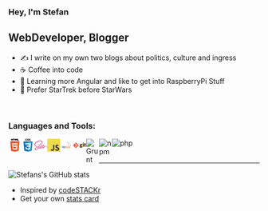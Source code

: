 ### Hey, I'm Stefan

## WebDeveloper, Blogger

- ✍️ I write on my own two blogs about politics, culture and ingress
- ☕ Coffee into code
- 🌱 Learning more Angular and like to get into RaspberryPi Stuff
- 🖖 Prefer StarTrek before StarWars

<br>

### Languages and Tools:

<img align="left" alt="HTML5" width="26px" src="https://raw.githubusercontent.com/github/explore/80688e429a7d4ef2fca1e82350fe8e3517d3494d/topics/html/html.png" />
<img align="left" alt="CSS3" width="26px" src="https://raw.githubusercontent.com/github/explore/80688e429a7d4ef2fca1e82350fe8e3517d3494d/topics/css/css.png" />
<img align="left" alt="Sass" width="26px" src="https://raw.githubusercontent.com/github/explore/80688e429a7d4ef2fca1e82350fe8e3517d3494d/topics/sass/sass.png" />
<img align="left" alt="JavaScript" width="26px" src="https://raw.githubusercontent.com/github/explore/80688e429a7d4ef2fca1e82350fe8e3517d3494d/topics/javascript/javascript.png" />
<img align="left" alt="MySQL" width="26px" src="https://raw.githubusercontent.com/github/explore/80688e429a7d4ef2fca1e82350fe8e3517d3494d/topics/mysql/mysql.png" />
<img align="left" alt="Git" width="26px" src="https://raw.githubusercontent.com/github/explore/80688e429a7d4ef2fca1e82350fe8e3517d3494d/topics/git/git.png" />
<img align="left" alt="Grunt" width="26px" src="https://gruntjs.com/img/grunt-logo-no-wordmark.svg" />
<img align="left" alt="npm" width="26px" src="https://raw.githubusercontent.com/npm/logos/master/npm%20square/n-64.png" />
<img align="left" alt="php" width="48px" src="https://upload.wikimedia.org/wikipedia/commons/2/27/PHP-logo.svg" />

<br>
<br>

---

![Stefans's GitHub stats](https://github-readme-stats.vercel.app/api?username=stewil87&count_private=true&show_icons=true&theme=darcula)

- Inspired by [codeSTACKr](https://github.com/codeSTACKr)
- Get your own [stats card](https://github.com/anuraghazra/github-readme-stats)
